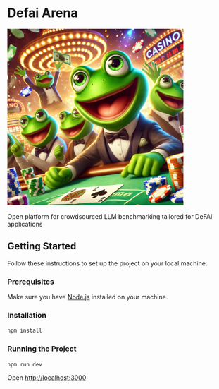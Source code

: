 # Defai Arena
<img src="public/defai-arena.webp" alt="defai-arena" width="400"/>

Open platform for crowdsourced LLM benchmarking tailored for DeFAI applications

## Getting Started
Follow these instructions to set up the project on your local machine:

### Prerequisites
Make sure you have [Node.js](https://nodejs.org/) installed on your machine.

### Installation
```bash
npm install
```

### Running the Project
```bash
npm run dev
```

Open [http://localhost:3000](http://localhost:3000)